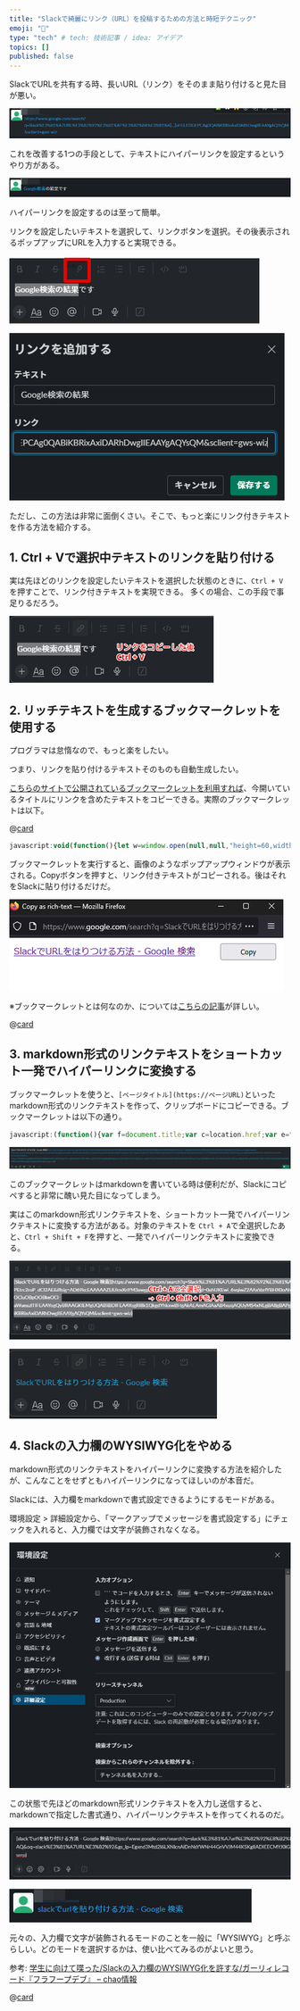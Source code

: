 ```yaml
---
title: "Slackで綺麗にリンク（URL）を投稿するための方法と時短テクニック"
emoji: "🌊"
type: "tech" # tech: 技術記事 / idea: アイデア
topics: []
published: false
---
```


SlackでURLを共有する時、長いURL（リンク）をそのまま貼り付けると見た目が悪い。

![](../images/20230720/01.png)

これを改善する1つの手段として、テキストにハイパーリンクを設定するというやり方がある。

![](../images/20230720/02.png)

ハイパーリンクを設定するのは至って簡単。

リンクを設定したいテキストを選択して、リンクボタンを選択。その後表示されるポップアップにURLを入力すると実現できる。

![](../images/20230720/03.png)

![](../images/20230720/04.png)

ただし、この方法は非常に面倒くさい。そこで、もっと楽にリンク付きテキストを作る方法を紹介する。

## 1. Ctrl + Vで選択中テキストのリンクを貼り付ける

実は先ほどのリンクを設定したいテキストを選択した状態のときに、`Ctrl + V`を押すことで、リンク付きテキストを実現できる。
多くの場合、この手段で事足りるだろう。

![](../images/20230720/05.png)

## 2. リッチテキストを生成するブックマークレットを使用する

プログラマは怠惰なので、もっと楽をしたい。

つまり、リンクを貼り付けるテキストそのものも自動生成したい。

[こちらのサイトで公開されているブックマークレットを利用すれば](https://media-massage.net/blog/linkbookmarklet/)、今開いているタイトルにリンクを含めたテキストをコピーできる。実際のブックマークレットは以下。

@[card](https://media-massage.net/blog/linkbookmarklet/)

```js
javascript:void(function(){let w=window.open(null,null,"height=60,width=500"),d=w.document;d.open();d.write('<body style="padding:10px 15px;margin:0;display:flex;flex-flow:row nowrap;align-items:center"><a id="a" style="flex-grow:1" target="_blank"></a><button id="copy" style="width:100px;height:30px;margin-left:10px;cursor:pointer">Copy</button></body>');d.title="Copy as rich-text";let u=window.location.toString(),c=d.getElementById("copy"),a=d.getElementById("a");a.innerHTML=window.document.title;a.href=u;function copyToClip(doc,html,text){function listener(e){e.clipboardData.setData("text/html",html);e.clipboardData.setData("text/plain",text||html);e.preventDefault()}doc.addEventListener("copy",listener);doc.execCommand("copy");doc.removeEventListener("copy",listener)}c.onclick=function(){copyToClip(d,a.outerHTML,u);w.close()};d.close();c.focus()}())
```

ブックマークレットを実行すると、画像のようなポップアップウィンドウが表示される。Copyボタンを押すと、リンク付きテキストがコピーされる。後はそれをSlackに貼り付けるだけだ。

![](../images/20230720/06.png)

※ブックマークレットとは何なのか、については[こちらの記事](https://qiita.com/aqril_1132/items/b5f9040ccb8cbc705d04)が詳しい。

@[card](https://qiita.com/aqril_1132/items/b5f9040ccb8cbc705d04)

## 3. markdown形式のリンクテキストをショートカット一発でハイパーリンクに変換する

ブックマークレットを使うと、`[ページタイトル](https://ページURL)`といったmarkdown形式のリンクテキストを作って、クリップボードにコピーできる。ブックマークレットは以下の通り。

```js
javascript:(function(){var f=document.title;var c=location.href;var e="["+f+"]("+c+")";var b=document.createElement("div");b.appendChild(document.createElement("pre")).textContent=e;var d=b.style;d.position="fixed";d.left="-100%";document.body.appendChild(b);document.getSelection().selectAllChildren(b);var a=document.execCommand("copy");document.body.removeChild(b)})();
```

![](../images/20230720/07.png)

このブックマークレットはmarkdownを書いている時は便利だが、Slackにコピペすると非常に醜い見た目になってしまう。

実はこのmarkdown形式リンクテキストを、ショートカット一発でハイパーリンクテキストに変換する方法がある。対象のテキストを `Ctrl + A`で全選択したあと、`Ctrl + Shift + F`を押すと、一発でハイパーリンクテキストに変換できる。

![](../images/20230720/08.png)

![](../images/20230720/09.png)

## 4. Slackの入力欄のWYSIWYG化をやめる

markdown形式のリンクテキストをハイパーリンクに変換する方法を紹介したが、こんなことをせずともハイパーリンクになってほしいのが本音だ。

Slackには、入力欄をmarkdownで書式設定できるようにするモードがある。

環境設定 > 詳細設定から、「マークアップでメッセージを書式設定する」にチェックを入れると、入力欄では文字が装飾されなくなる。

![](../images/20230720/10.png)

この状態で先ほどのmarkdown形式リンクテキストを入力し送信すると、markdownで指定した書式通り、ハイパーリンクテキストを作ってくれるのだ。

![](../images/20230720/11.png)

![](../images/20230720/12.png)

元々の、入力欄で文字が装飾されるモードのことを一般に「WYSIWYG」と呼ぶらしい。どのモードを選択するかは、使い比べてみるのがよいと思う。

参考: [学生に向けて喋った/Slackの入力欄のWYSIWYG化を許すな/ガーリィレコード『フラフープデブ』 – chao情報](https://chao.tokyo/archives/2319)

@[card](https://chao.tokyo/archives/2319)


